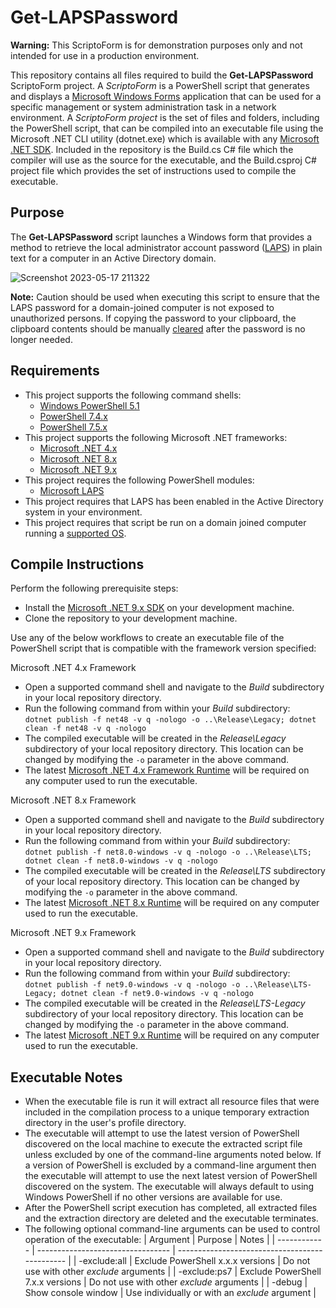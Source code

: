 # Get-LAPSPassword
**Warning:** This ScriptoForm is for demonstration purposes only and not intended for use in a production environment.

This repository contains all files required to build the **Get-LAPSPassword** ScriptoForm project.  A *ScriptoForm* is a PowerShell script that generates and displays a [Microsoft Windows Forms](https://learn.microsoft.com/en-us/dotnet/desktop/winforms/overview/?view=netdesktop-9.0#introduction) application that can be used for a specific management or system administration task in a network environment.  A *ScriptoForm project* is the set of files and folders, including the PowerShell script, that can be compiled into an executable file using the Microsoft .NET CLI utility (dotnet.exe) which is available with any [Microsoft .NET SDK](https://dotnet.microsoft.com/en-us/download/dotnet).  Included in the repository is the Build.cs C# file which the compiler will use as the source for the executable, and the Build.csproj C# project file which provides the set of instructions used to compile the executable.

## Purpose
The **Get-LAPSPassword** script launches a Windows form that provides a method to retrieve the local administrator account password ([LAPS](https://learn.microsoft.com/en-us/windows-server/identity/laps/laps-overview)) in plain text for a computer in an Active Directory domain.

![Screenshot 2023-05-17 211322](https://github.com/Smart-Ace-Designs/Get-LAPSPassword/assets/132539186/2eb65297-5667-4462-a452-d65eec237af4)

**Note:** Caution should be used when executing this script to ensure that the LAPS password for a domain-joined computer is not exposed to unauthorized persons.  If copying the password to your clipboard, the clipboard contents should be manually [cleared](https://support.microsoft.com/en-us/windows/get-help-with-clipboard-30375039-ce71-9fe4-5b30-21b7aab6b13f) after the password is no longer needed.

## Requirements
- This project supports the following command shells:
    - [Windows PowerShell 5.1](https://docs.microsoft.com/en-us/powershell/scripting/overview?view=powershell-5.1)
    - [PowerShell 7.4.x](https://docs.microsoft.com/en-us/powershell/scripting/overview?view=powershell-7.4)
    - [PowerShell 7.5.x](https://docs.microsoft.com/en-us/powershell/scripting/overview?view=powershell-7.5)
- This project supports the following Microsoft .NET frameworks:
    - [Microsoft .NET 4.x](https://dotnet.microsoft.com/en-us/download/dotnet-framework)
    - [Microsoft .NET 8.x](https://dotnet.microsoft.com/en-us/download/dotnet/8.0)
    - [Microsoft .NET 9.x](https://dotnet.microsoft.com/en-us/download/dotnet/9.0)
- This project requires the following PowerShell modules:
    - [Microsoft LAPS](https://learn.microsoft.com/en-us/windows-server/identity/laps/laps-overview)
- This project requires that LAPS has been enabled in the Active Directory system in your environment.
- This project requires that script be run on a domain joined computer running a [supported OS](https://learn.microsoft.com/en-us/windows-server/identity/laps/laps-overview#windows-laps-supported-platforms-and-azure-ad-laps-preview-status).

## Compile Instructions
Perform the following prerequisite steps:
- Install the [Microsoft .NET 9.x SDK](https://dotnet.microsoft.com/en-us/download/dotnet/9.0) on your development machine.
- Clone the repository to your development machine.

Use any of the below workflows to create an executable file of the PowerShell script that is compatible with the framework version specified:

Microsoft .NET 4.x Framework
- Open a supported command shell and navigate to the *Build* subdirectory in your local repository directory.
- Run the following command from within your *Build* subdirectory:<br>
``dotnet publish -f net48 -v q -nologo -o ..\Release\Legacy; dotnet clean -f net48 -v q -nologo``
- The compiled executable will be created in the *Release\Legacy* subdirectory of your local repository directory.  This location can be changed by modifying the ``-o`` parameter in the above command.
- The latest [Microsoft .NET 4.x Framework Runtime](https://dotnet.microsoft.com/en-us/download/dotnet-framework/net48) will be required on any computer used to run the executable.

Microsoft .NET 8.x Framework
- Open a supported command shell and navigate to the *Build* subdirectory in your local repository directory.
- Run the following command from within your *Build* subdirectory:<br>
``dotnet publish -f net8.0-windows -v q -nologo -o ..\Release\LTS; dotnet clean -f net8.0-windows -v q -nologo``
- The compiled executable will be created in the *Release\LTS* subdirectory of your local repository directory.  This location can be changed by modifying the ``-o`` parameter in the above command.
- The latest [Microsoft .NET 8.x Runtime](https://dotnet.microsoft.com/en-us/download/dotnet/8.0) will be required on any computer used to run the executable.

Microsoft .NET 9.x Framework
- Open a supported command shell and navigate to the *Build* subdirectory in your local repository directory.
- Run the following command from within your *Build* subdirectory:<br>
``dotnet publish -f net9.0-windows -v q -nologo -o ..\Release\LTS-Legacy; dotnet clean -f net9.0-windows -v q -nologo``
- The compiled executable will be created in the *Release\LTS-Legacy* subdirectory of your local repository directory.  This location can be changed by modifying the ``-o`` parameter in the above command.
- The latest [Microsoft .NET 9.x Runtime](https://dotnet.microsoft.com/en-us/download/dotnet/9.0) will be required on any computer used to run the executable.

## Executable Notes
- When the executable file is run it will extract all resource files that were included in the compilation process to a unique temporary extraction directory in the user's profile directory.
- The executable will attempt to use the latest version of PowerShell discovered on the local machine to execute the extracted script file unless excluded by one of the command-line arguments noted below.  If a version of PowerShell is excluded by a command-line argument then the executable will attempt to use the next latest version of PowerShell discovered on the system.  The executable will always default to using Windows PowerShell if no other versions are available for use.
- After the PowerShell script execution has completed, all extracted files and the extraction directory are deleted and the executable terminates.
- The following optional command-line arguments can be used to control operation of the executable:
  | Argument     | Purpose                           | Notes                                          |
  | ------------ | --------------------------------- | ---------------------------------------------- |
  | -exclude:all | Exclude PowerShell x.x.x versions | Do not use with other *exclude* arguments      |
  | -exclude:ps7 | Exclude PowerShell 7.x.x versions | Do not use with other *exclude* arguments      |
  | -debug       | Show console window               | Use individually or with an *exclude* argument |
